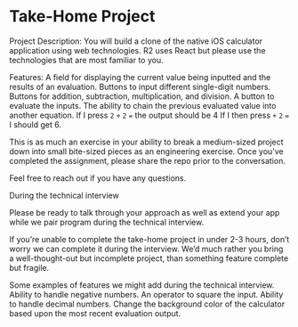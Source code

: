 # Take-Home Project


Project Description: You will build a clone of the native iOS calculator application using web technologies. R2 uses React but please use the technologies that are most familiar to you.

Features:
A field for displaying the current value being inputted and the results of an evaluation.
Buttons to input different single-digit numbers.
Buttons for addition, subtraction, multiplication, and division.
A button to evaluate the inputs.
The ability to chain the previous evaluated value into another equation.
If I press `2` `+` `2` `=`  the output should be 4 If I then press `+` `2` `=`  I should get 6.

This is as much an exercise in your ability to break a medium-sized project down into small bite-sized pieces as an engineering exercise. Once you’ve completed the assignment, please share the repo prior to the conversation.

Feel free to reach out if you have any questions.



During the technical interview

Please be ready to talk through your approach as well as extend your app while we pair program during the technical interview. 

If you’re unable to complete the take-home project in under 2-3 hours, don’t worry we can complete it during the interview.  We’d much rather you bring a well-thought-out but incomplete project, than something feature complete but fragile.

Some examples of features we might add during the technical interview.
Ability to handle negative numbers.
An operator to square the input.
Ability to handle decimal numbers.
Change the background color of the calculator based upon the most recent evaluation output.



